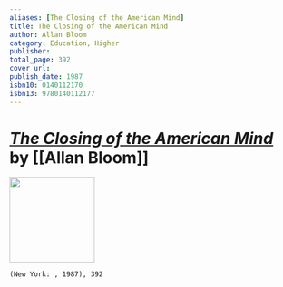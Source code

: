```yaml
---
aliases: [The Closing of the American Mind]
title: The Closing of the American Mind
author: Allan Bloom
category: Education, Higher
publisher: 
total_page: 392
cover_url: 
publish_date: 1987
isbn10: 0140112170
isbn13: 9780140112177
---
```

# *[The Closing of the American Mind]()* by [[Allan Bloom]]

<img src="" width=150>

`(New York: , 1987), 392`
